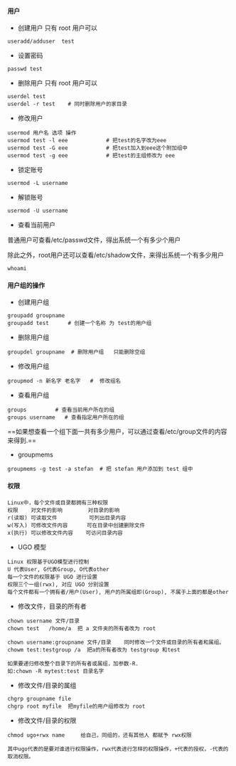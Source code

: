 #### 用户

- 创建用户   只有 root 用户可以

```shell
useradd/adduser  test
```

- 设置密码

```shell
passwd test
```

- 删除用户  只有 root 用户可以

```shell
userdel test
userdel -r test    # 同时删除用户的家目录
```



- 修改用户 

```shell
usermod 用户名 选项 操作
usermod test -l eee            # 把test的名字改为eee
usermod test -G eee            # 把test加入到eee这个附加组中
usermod test -g eee            # 把test的主组修改为 eee
```

- 锁定账号

```
usermod -L username
```

- 解锁账号

```
usermod -U username
```

- 查看当前用户

普通用户可查看/etc/passwd文件，得出系统一个有多少个用户 

除此之外，root用户还可以查看/etc/shadow文件，来得出系统一个有多少用户 

```shell
whoami 
```





#### 用户组的操作

- 创建用户组

```shell
groupadd groupname  
groupadd test      # 创建一个名称 为 test的用户组
```

- 删除用户组

```shell
groupdel groupname  # 删除用户组   只能删除空组
```

- 修改用户组

```shell
groupmod -n 新名字 老名字   #  修改组名
```

- 查看用户组

```shell
groups         # 查看当前用户所在的组
groups username   # 查看指定用户所在的组
```

==如果想查看一个组下面一共有多少用户，可以通过查看/etc/group文件的内容来得到.==

- groupmems

```shell
groupmems -g test -a stefan  # 把 stefan 用户添加到 test 组中
```





#### 权限

```
Linux中，每个文件或目录都拥有三种权限 
权限    对文件的影响        对目录的影响
r(读取) 可读取文件          可列出目录内容
w(写入) 可修改文件内容      可在目录中创建删除文件
x(执行) 可以修改文件内容    可访问目录内容

```



- UGO 模型

```shell
Linux 权限基于UGO模型进行控制
U 代表User, G代表Group, O代表other
每一个文件的权限基于 UGO 进行设置
权限三个一组(rwx), 对应 UGO 分别设置
每个文件都有一个拥有者/用户(User), 用户的所属组即(Group), 不属于上面的都是other

```

- 修改文件，目录的所有者

```shell
chown username 文件/目录 
chown test   /home/a  把 a 文件夹的所有者改为 root

chown username:groupname 文件/目录    同时修改一个文件或目录的所有者和属组。
chowm test:testgroup /a  把a的所有者改为 testgroup 和test

如果要递归修改整个目录下的所有者或属组，加参数-R.
如:chown -R mytest:test 目录名字 

```

- 修改文件/目录的属组

```
chgrp groupname file
chgrp root myfile  把myfile的用户组修改为 root
```

- 修改文件/目录的权限

```
chmod ugo+rwx name     给自己，同组的，还有其他人 都赋予 rwx权限

其中ugo代表的是要对谁进行权限操作，rwx代表进行怎样的权限操作，+代表的授权，-代表的取消权限。
```


